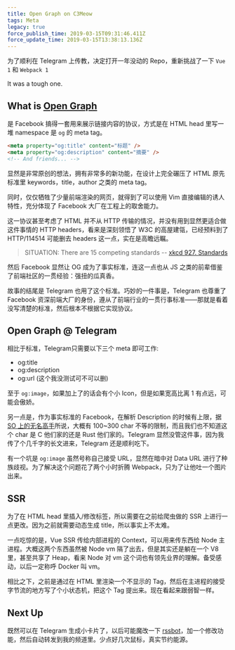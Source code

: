 ```yaml
---
title: Open Graph on C3Meow
tags: Meta
legacy: true
force_publish_time: 2019-03-15T09:31:46.411Z
force_update_time: 2019-03-15T13:38:13.136Z
---
```


为了顺利在 Telegram 上传教，决定打开一年没动的 Repo，重新挑战了一下 `Vue 1` 和 `Webpack 1`

It was a tough one.

## What is [Open Graph](https://ogp.me/)

是 Facebook 搞得一套用来展示链接内容的协议，方式是在 HTML head 里写一堆 namespace 是 `og` 的 meta tag。

```HTML
<meta property="og:title" content="标题" />
<meta property="og:description" content="摘要" />
<!-- And friends... -->
```

显然是非常原创的想法，拥有非常多的新功能，在设计上完全碾压了 HTML 原先标准里 keywords，title，author 之类的 meta tag。

同时，仅仅牺牲了少量前端渲染的网页，就得到了可以使用 Vim 直接编辑的诱人特性，充分体现了 Facebook 大厂在工程上的取舍能力。

这一协议甚至考虑了 HTML 并不从 HTTP 传输的情况，并没有用到显然更适合做这件事情的 HTTP headers，看来是深刻领悟了 W3C 的高屋建瓴，已经预料到了 HTTP/114514 可能删去 headers 这一点，实在是高瞻远瞩。

> SITUATION: There are 15 competing standards -- [xkcd 927. Standards](https://xkcd.com/927/)

然后 Facebook 显然让 OG 成为了事实标准，连这一点也从 JS 之类的前辈借鉴了前端社区的一贯经验：强扭的瓜真香。

故事的结尾是 Telegram 也用了这个标准。巧妙的一件事是，Telegram 也尊重了 Facebook 资深前端大厂的身份，遵从了前端行业的一贯行事标准——那就是看着没写清楚的标准，然后根本不根据它实现协议。

## Open Graph @ Telegram
相比于标准，Telegram只需要以下三个 meta 即可工作:
- og:title
- og:description
- og:url (这个我没测试可不可以删)

至于 `og:image`，如果加上了的话会有个小 Icon，但是如果宽高比离 1 有点远，可能会傲娇。

另一点是，作为事实标准的 Facebook，在解析 Description 的时候有上限，据 [SO 上的无名高手](https://stackoverflow.com/a/35817780)所说，大概有 100~300 char 不等的限制，而且我们也不知道这个 char 是 C 他们家的还是 Rust 他们家的。Telegram 显然没管这件事，因为我传了个几千字的长文进来，Telegram 还是顺利吃下。

有一个坑是 `og:image` 虽然号称自己接受 URL，显然在暗中对 Data URL 进行了种族歧视。为了解决这个问题花了两个小时折腾 Webpack，只为了让他吐一个图片出来。

## SSR
为了在 HTML head 里插入/修改标签，所以需要在之前给爬虫做的 SSR 上进行一点更改。因为之前就需要动态生成 title，所以事实上不太难。

一点吃惊的是，Vue SSR 传给内部进程的 Context，可以用来传东西给 Node 主进程。大概这两个东西虽然被 Node vm 隔了出去，但是其实还是躺在一个 V8 里，甚至共享了 Heap，看来 Node 对 vm 这个词也有领先业界的理解。备受感动，以后一定称呼 Docker 叫 vm。

相比之下，之前是通过在 HTML 里渲染一个不显示的 Tag，然后在主进程的接受字节流的地方写了个小状态机，把这个 Tag 提出来。现在看起来跟弱智一样。

## Next Up
既然可以在 Telegram 生成小卡片了，以后可能魔改一下 [rssbot](https://github.com/iovxw/rssbot)，加一个修改功能，然后自动转发到我的频道里。少点好几次鼠标，真实节约能源。
